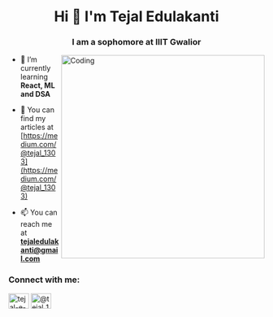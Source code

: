 

<h1 align="center">Hi 👋 I'm Tejal Edulakanti</h1>
<h3 align="center">I am a sophomore at IIIT Gwalior</h3>

<img align="right" alt="Coding" width="400" src="https://cdn.dribbble.com/users/2646423/screenshots/5507196/computer.gif">

- 🌱 I’m currently learning **React, ML and DSA**

- 📝 You can find my articles at [https://medium.com/@tejal_1303](https://medium.com/@tejal_1303)

- 📫 You can reach me at **tejaledulakanti@gmail.com**


<h3 align="left">Connect with me:</h3>
<p align="left">
<a href="https://linkedin.com/in/tejal-e-681a56209" target="blank"><img align="center" src="https://raw.githubusercontent.com/rahuldkjain/github-profile-readme-generator/master/src/images/icons/Social/linked-in-alt.svg" alt="tejal-e-681a56209" height="30" width="40" /></a>
<a href="https://medium.com/@tejal_1303" target="blank"><img align="center" src="https://raw.githubusercontent.com/rahuldkjain/github-profile-readme-generator/master/src/images/icons/Social/medium.svg" alt="@tejal_1303" height="30" width="40" /></a>
</p>
